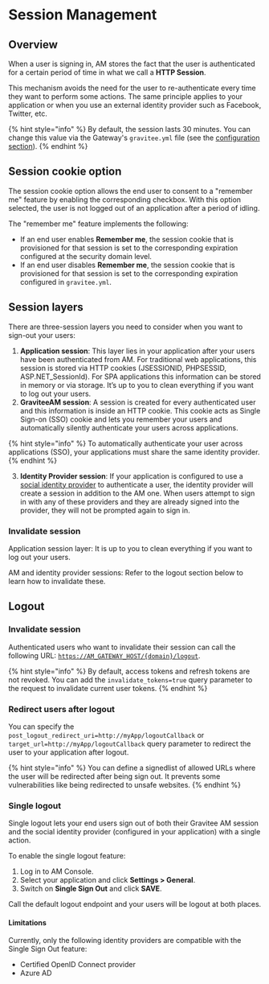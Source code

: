 # Session Management

## Overview

When a user is signing in, AM stores the fact that the user is authenticated for a certain period of time in what we call a **HTTP Session**.

This mechanism avoids the need for the user to re-authenticate every time they want to perform some actions. The same principle applies to your application or when you use an external identity provider such as Facebook, Twitter, etc.

{% hint style="info" %}
By default, the session lasts 30 minutes. You can change this value via the Gateway's `gravitee.yml` file (see the [configuration section](../getting-started/configuration/configure-am-gateway/)).
{% endhint %}

## Session cookie option

The session cookie option allows the end user to consent to a "remember me" feature by enabling the corresponding checkbox. With this option selected, the user is not logged out of an application after a period of idling.&#x20;

The "remember me" feature implements the following:

* If an end user enables **Remember me**, the session cookie that is provisioned for that session is set to the corresponding expiration configured at the security domain level.
* If an end user disables **Remember me**, the session cookie that is provisioned for that session is set to the corresponding expiration configured in `gravitee.yml`.

## Session layers

There are three-session layers you need to consider when you want to sign-out your users:

1. **Application session**: This layer lies in your application after your users have been authenticated from AM. For traditional web applications, this session is stored via HTTP cookies (JSESSIONID, PHPSESSID, ASP.NET\_SessionId). For SPA applications this information can be stored in memory or via storage. It’s up to you to clean everything if you want to log out your users.
2. **GraviteeAM session**: A session is created for every authenticated user and this information is inside an HTTP cookie. This cookie acts as Single Sign-on (SSO) cookie and lets you remember your users and automatically silently authenticate your users across applications.

{% hint style="info" %}
To automatically authenticate your user across applications (SSO), your applications must share the same identity provider.
{% endhint %}

3. **Identity Provider session**: If your application is configured to use a [social identity provider](identity-providers/social-identity-providers/) to authenticate a user, the identity provider will create a session in addition to the AM one. When users attempt to sign in with any of these providers and they are already signed into the provider, they will not be prompted again to sign in.

### Invalidate session

Application session layer: It is up to you to clean everything if you want to log out your users.

AM and identity provider sessions: Refer to the logout section below to learn how to invalidate these.

## Logout

### Invalidate session

Authenticated users who want to invalidate their session can call the following URL: [`https://AM_GATEWAY_HOST/{domain}/logout`](https://am\_gateway\_host/%7Bdomain%7D/logout).

{% hint style="info" %}
By default, access tokens and refresh tokens are not revoked. You can add the `invalidate_tokens=true` query parameter to the request to invalidate current user tokens.
{% endhint %}

### Redirect users after logout

You can specify the `post_logout_redirect_uri=http://myApp/logoutCallback` or `target_url=http://myApp/logoutCallback` query parameter to redirect the user to your application after logout.

{% hint style="info" %}
You can define a signedlist of allowed URLs where the user will be redirected after being sign out. It prevents some vulnerabilities like being redirected to unsafe websites.
{% endhint %}

### Single logout

Single logout lets your end users sign out of both their Gravitee AM session and the social identity provider (configured in your application) with a single action.

To enable the single logout feature:

1. Log in to AM Console.
2. Select your application and click **Settings > General**.
3. Switch on **Single Sign Out** and click **SAVE**.

Call the default logout endpoint and your users will be logout at both places.

#### Limitations

Currently, only the following identity providers are compatible with the Single Sign Out feature:

* Certified OpenID Connect provider
* Azure AD
